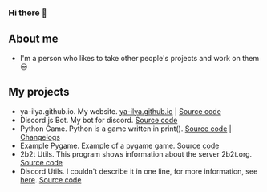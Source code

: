 ### Hi there 👋

## About me
- I'm a person who likes to take other people's projects and work on them 😒
## My projects
-  ya-ilya.github.io. My website. [ya-ilya.github.io](https://ya-ilya.github.io) | [Source code](https://github.com/ya-ilya/ya-ilya.github.io)
-  Discord.js Bot. My bot for discord. [Source code](https://github.com/ya-ilya/ya-ilya_bot)
-  Python Game. Python is a game written in print(). [Source code](https://github.com/ya-ilya/python-game) | [Changelogs](https://ya-ilya.github.io/changelogs.md)
-  Example Pygame. Example of a pygame game. [Source code](https://github.com/ya-ilya/example-pygame)
-  2b2t Utils. This program shows information about the server 2b2t.org. [Source code](https://github.com/ya-ilya/2b2t-utils)
-  Discord Utils. I couldn't describe it in one line, for more information, see [here](https://github.com/ya-ilya/discord-utils). [Source code](https://github.com/ya-ilya/discord-utils) <br>
